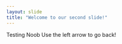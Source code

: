 ```yaml
---
layout: slide
title: "Welcome to our second slide!"
---
```

Testing Noob
Use the left arrow to go back!
